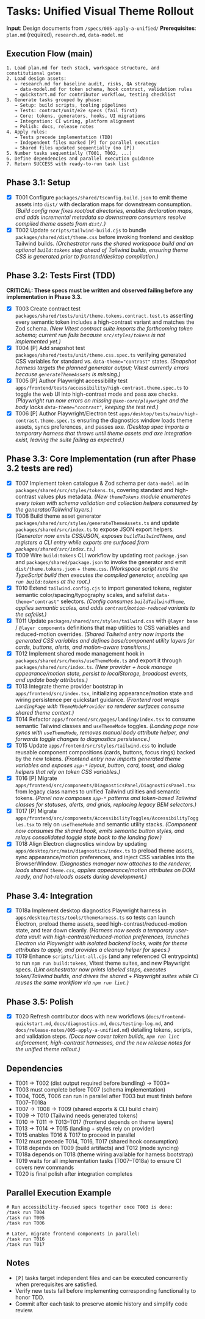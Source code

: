 # Tasks: Unified Visual Theme Rollout

**Input**: Design documents from `/specs/005-apply-a-unified/`
**Prerequisites**: `plan.md` (required), `research.md`, `data-model.md`

## Execution Flow (main)
```
1. Load plan.md for tech stack, workspace structure, and constitutional gates
2. Load design assets:
   → research.md for baseline audit, risks, QA strategy
   → data-model.md for token schema, hook contract, validation rules
   → quickstart.md for contributor workflow, testing checklist
3. Generate tasks grouped by phase:
   → Setup: build scripts, tooling pipelines
   → Tests: contract/unit/e2e specs (fail first)
   → Core: tokens, generators, hooks, UI migrations
   → Integration: CI wiring, platform alignment
   → Polish: docs, release notes
4. Apply rules:
   → Tests precede implementation (TDD)
   → Independent files marked [P] for parallel execution
   → Shared files updated sequentially (no [P])
5. Number tasks sequentially (T001, T002, ...)
6. Define dependencies and parallel execution guidance
7. Return SUCCESS with ready-to-run task list
```

## Phase 3.1: Setup
- [x] T001 Configure `packages/shared/tsconfig.build.json` to emit theme assets into `dist/` with declaration maps for downstream consumption. *(Build config now fixes root/out directories, enables declaration maps, and adds incremental metadata so downstream consumers resolve compiled theme assets from `dist/`.)*
- [x] T002 Update `scripts/tailwind-build.cjs` to bundle `packages/shared/dist/theme.css` before invoking frontend and desktop Tailwind builds. *(Orchestrator runs the shared workspace build and an optional `build:tokens` step ahead of Tailwind builds, ensuring theme CSS is generated prior to frontend/desktop compilation.)*

## Phase 3.2: Tests First (TDD)
**CRITICAL: These specs must be written and observed failing before any implementation in Phase 3.3.**
- [x] T003 Create contract test `packages/shared/tests/unit/theme.tokens.contract.test.ts` asserting every semantic token includes a high-contrast variant and matches the Zod schema. *(New Vitest contract suite imports the forthcoming token schema; current run fails because `src/styles/tokens` is not implemented yet.)*
- [x] T004 [P] Add snapshot test `packages/shared/tests/unit/theme.css.spec.ts` verifying generated CSS variables for standard vs. `data-theme="contrast"` states. *(Snapshot harness targets the planned generator output; Vitest currently errors because `generateThemeAssets` is missing.)*
- [x] T005 [P] Author Playwright accessibility test `apps/frontend/tests/accessibility/high-contrast.theme.spec.ts` to toggle the web UI into high-contrast mode and pass axe checks. *(Playwright run now errors on missing `@axe-core/playwright` and the body lacks `data-theme="contrast"`, keeping the test red.)*
- [x] T006 [P] Author Playwright/Electron test `apps/desktop/tests/main/high-contrast.theme.spec.ts` ensuring the diagnostics window loads theme assets, syncs preferences, and passes axe. *(Desktop spec imports a temporary harness that throws until theme assets and axe integration exist, leaving the suite failing as expected.)*

## Phase 3.3: Core Implementation (run after Phase 3.2 tests are red)
- [x] T007 Implement token catalogue & Zod schema per `data-model.md` in `packages/shared/src/styles/tokens.ts`, covering standard and high-contrast values plus metadata. *(New `themeTokens` module enumerates every token with schema validation and collection helpers consumed by the generator/Tailwind layers.)*
- [x] T008 Build theme asset generator `packages/shared/src/styles/generateThemeAssets.ts` and update `packages/shared/src/index.ts` to expose JSON export helpers. *(Generator now emits CSS/JSON, exposes `buildTailwindTheme`, and registers a CLI entry while exports are surfaced from `packages/shared/src/index.ts`.)*
- [x] T009 Wire `build:tokens` CLI workflow by updating root `package.json` and `packages/shared/package.json` to invoke the generator and emit `dist/theme.tokens.json` + `theme.css`. *(Workspace script runs the TypeScript build then executes the compiled generator, enabling `npm run build:tokens` at the root.)*
- [x] T010 Extend `tailwind.config.cjs` to import generated tokens, register semantic color/spacing/typography scales, and safelist `data-theme="contrast"` selectors. *(Config consumes `buildTailwindTheme`, applies semantic scales, and adds `contrast`/`motion-reduced` variants to the safelist.)*
- [x] T011 Update `packages/shared/src/styles/tailwind.css` with `@layer base` / `@layer components` definitions that map utilities to CSS variables and reduced-motion overrides. *(Shared Tailwind entry now imports the generated CSS variables and defines base/component utility layers for cards, buttons, alerts, and motion-aware transitions.)*
- [x] T012 Implement shared mode management hook in `packages/shared/src/hooks/useThemeMode.ts` and export it through `packages/shared/src/index.ts`. *(New provider + hook manage appearance/motion state, persist to localStorage, broadcast events, and update body attributes.)*
- [x] T013 Integrate theme provider bootstrap in `apps/frontend/src/index.tsx`, initializing appearance/motion state and wiring persistence per quickstart guidance. *(Frontend root wraps `LandingPage` with `ThemeModeProvider` so renderer surfaces consume shared theme context.)*
- [x] T014 Refactor `apps/frontend/src/pages/landing/index.tsx` to consume semantic Tailwind classes and `useThemeMode` toggles. *(Landing page now syncs with `useThemeMode`, removes manual body attribute helper, and forwards toggle changes to diagnostics persistence.)*
- [x] T015 Update `apps/frontend/src/styles/tailwind.css` to include reusable component compositions (cards, buttons, focus rings) backed by the new tokens. *(Frontend entry now imports generated theme variables and exposes `app-*` layout, button, card, toast, and dialog helpers that rely on token CSS variables.)*
- [x] T016 [P] Migrate `apps/frontend/src/components/DiagnosticsPanel/DiagnosticsPanel.tsx` from legacy class names to unified Tailwind utilities and semantic tokens. *(Panel now composes `app-*` patterns and token-based Tailwind classes for statuses, alerts, and grids, replacing legacy BEM selectors.)*
- [x] T017 [P] Migrate `apps/frontend/src/components/AccessibilityToggles/AccessibilityToggles.tsx` to rely on `useThemeMode` and semantic utility stacks. *(Component now consumes the shared hook, emits semantic button styles, and relays consolidated toggle state back to the landing flow.)*
- [x] T018 Align Electron diagnostics window by updating `apps/desktop/src/main/diagnostics/index.ts` to preload theme assets, sync appearance/motion preferences, and inject CSS variables into the BrowserWindow. *(Diagnostics manager now attaches to the renderer, loads shared `theme.css`, applies appearance/motion attributes on DOM ready, and hot-reloads assets during development.)*

## Phase 3.4: Integration
- [x] T018a Implement desktop diagnostics Playwright harness in `apps/desktop/tests/tools/themeHarness.ts` so tests can launch Electron, preload theme assets, seed high-contrast/reduced-motion state, and tear down cleanly. *(Harness now seeds a temporary user-data vault with high-contrast/reduced-motion preferences, launches Electron via Playwright with isolated backend locks, waits for theme attributes to apply, and provides a cleanup helper for specs.)*
- [x] T019 Enhance `scripts/lint-all.cjs` (and any referenced CI entrypoints) to run `npm run build:tokens`, Vitest theme suites, and new Playwright specs. *(Lint orchestrator now prints labeled steps, executes token/Tailwind builds, and drives the shared + Playwright suites while CI reuses the same workflow via `npm run lint`.)*

## Phase 3.5: Polish
- [x] T020 Refresh contributor docs with new workflows (`docs/frontend-quickstart.md`, `docs/diagnostics.md`, `docs/testing-log.md`, and `docs/release-notes/005-apply-a-unified.md`) detailing tokens, scripts, and validation steps. *(Docs now cover token builds, `npm run lint` enforcement, high-contrast harnesses, and the new release notes for the unified theme rollout.)*

## Dependencies
- T001 → T002 (dist output required before bundling) → T003+
- T003 must complete before T007 (schema implementation)
- T004, T005, T006 can run in parallel after T003 but must finish before T007–T018a
- T007 → T008 → T009 (shared exports & CLI build chain)
- T009 → T010 (Tailwind needs generated tokens)
- T010 → T011 → T013–T017 (frontend depends on theme layers)
- T013 → T014 → T015 (landing + styles rely on provider)
- T015 enables T016 & T017 to proceed in parallel
- T012 must precede T014, T016, T017 (shared hook consumption)
- T018 depends on T009 (build artifacts) and T012 (mode syncing)
- T018a depends on T018 (theme wiring available for harness bootstrap)
- T019 waits for all implementation tasks (T007–T018a) to ensure CI covers new commands
- T020 is final polish after integration completes

## Parallel Execution Example
```
# Run accessibility-focused specs together once T003 is done:
/task run T004
/task run T005
/task run T006

# Later, migrate frontend components in parallel:
/task run T016
/task run T017
```

## Notes
- `[P]` tasks target independent files and can be executed concurrently when prerequisites are satisfied.
- Verify new tests fail before implementing corresponding functionality to honor TDD.
- Commit after each task to preserve atomic history and simplify code review.
